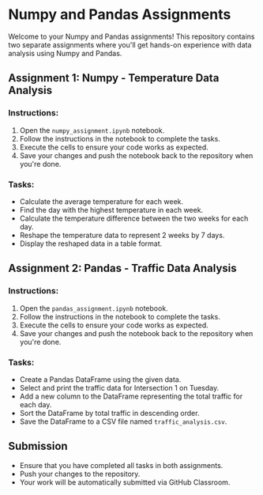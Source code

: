 # Numpy and Pandas Assignments

Welcome to your Numpy and Pandas assignments! This repository contains two separate assignments where you'll get hands-on experience with data analysis using Numpy and Pandas.

## Assignment 1: Numpy - Temperature Data Analysis

### Instructions:
1. Open the `numpy_assignment.ipynb` notebook.
2. Follow the instructions in the notebook to complete the tasks.
3. Execute the cells to ensure your code works as expected.
4. Save your changes and push the notebook back to the repository when you're done.

### Tasks:
- Calculate the average temperature for each week.
- Find the day with the highest temperature in each week.
- Calculate the temperature difference between the two weeks for each day.
- Reshape the temperature data to represent 2 weeks by 7 days.
- Display the reshaped data in a table format.

## Assignment 2: Pandas - Traffic Data Analysis

### Instructions:
1. Open the `pandas_assignment.ipynb` notebook.
2. Follow the instructions in the notebook to complete the tasks.
3. Execute the cells to ensure your code works as expected.
4. Save your changes and push the notebook back to the repository when you're done.

### Tasks:
- Create a Pandas DataFrame using the given data.
- Select and print the traffic data for Intersection 1 on Tuesday.
- Add a new column to the DataFrame representing the total traffic for each day.
- Sort the DataFrame by total traffic in descending order.
- Save the DataFrame to a CSV file named `traffic_analysis.csv`.

## Submission
- Ensure that you have completed all tasks in both assignments.
- Push your changes to the repository.
- Your work will be automatically submitted via GitHub Classroom.